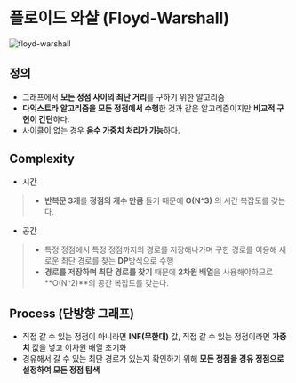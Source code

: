 # **플로이드 와샬 (Floyd-Warshall)**
![floyd-warshall](https://miro.medium.com/max/1250/1*DdqguI9FlBehCWALlFDEOw.png)
## **정의**
- 그래프에서 **모든 정점 사이의 최단 거리**를 구하기 위한 알고리즘
- **다익스트라 알고리즘을 모든 정점에서 수행**한 것과 같은 알고리즘이지만 **비교적 구현이 간단**하다.
- 사이클이 없는 경우 **음수 가중치 처리가 가능**하다.
## **Complexity**
- 시간
>- **반복문 3개**를 **정점의 개수 만큼** 돌기 때문에 **O(N^3)** 의 시간 복잡도를 갖는다.
- 공간
>- 특정 정점에서 특정 정점까지의 경로를 저장해나가며 구한 경로를 이용해 새로운 최단 경로를 찾는 **DP**방식으로 수행
>- **경로를 저장하며 최단 경로를 찾기** 때문에 **2차원 배열**을 사용해야하므로 **O(N^2)**의 공간 복잡도를 갖는다.
## **Process (단방향 그래프)**
- 직접 갈 수 있는 정점이 아니라면 **INF(무한대)** 값, 직접 갈 수 있는 정점이라면 **가중치** 값을 넣고 이차원 배열 초기화
- 경유해서 갈 수 있는 최단 경로가 있는지 확인하기 위해 **모든 정점을 경유 정점으로 설정하여 모든 정점 탐색**
